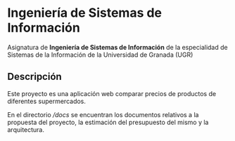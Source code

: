 # Ingeniería de Sistemas de Información
Asignatura de **Ingeniería de Sistemas de Información** de la especialidad de Sistemas de la Información de la Universidad de Granada (UGR)

## Descripción

Este proyecto es una aplicación web comparar precios de productos de diferentes supermercados.

En el directorio */docs* se encuentran los documentos relativos a la propuesta del proyecto, la estimación del presupuesto del mismo y la arquitectura.

